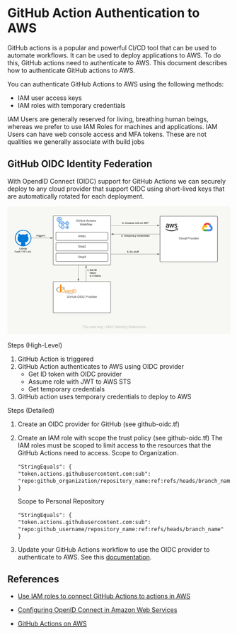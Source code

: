 # GitHub Action Authentication to AWS

GitHub actions is a popular and powerful CI/CD tool that can be used to automate workflows. It can be used to deploy applications to AWS. To do this, GitHub actions need to authenticate to AWS. This document describes how to authenticate GitHub actions to AWS.

You can authenticate GitHub Actions to AWS using the following methods:
- IAM user access keys
- IAM roles with temporary credentials

IAM Users are generally reserved for living, breathing human beings, whereas we prefer to use IAM Roles for machines and applications. IAM Users can have web console access and MFA tokens. These are not qualities we generally associate with build jobs

## GitHub OIDC Identity Federation

With OpendID Connect (OIDC) support for GitHub Actions we can securely deploy to any cloud provider that support OIDC using short-lived keys that are automatically rotated for each deployment. 

![alt text](images/oidc-federation.png)

Steps (High-Level)
1) GitHub Action is triggered
2) GitHub Action authenticates to AWS using OIDC provider
    - Get ID token with OIDC provider
    - Assume role with JWT to AWS STS
    - Get temporary credentials
4) GitHub action uses temporary credentials to deploy to AWS


Steps (Detailed)
1) Create an OIDC provider for GitHub (see github-oidc.tf)
2) Create an IAM role with scope the trust policy (see github-oidc.tf)
    The IAM roles must be scoped to limit access to the resources that the GitHub Actions need to access. Scope to Organization.  
    ```
    "StringEquals": {
    "token.actions.githubusercontent.com:sub": "repo:github_organization/repository_name:ref:refs/heads/branch_name"
    }
    ```

    Scope to Personal Repository
    ```
    "StringEquals": {
    "token.actions.githubusercontent.com:sub": "repo:github_username/repository_name:ref:refs/heads/branch_name"
    }
    ```
3. Update your GitHub Actions workflow to use the OIDC provider to authenticate to AWS. See this [documentation](https://github.com/aws-actions/configure-aws-credentials).


## References

- [Use IAM roles to connect GitHub Actions to actions in AWS](https://aws.amazon.com/blogs/security/use-iam-roles-to-connect-github-actions-to-actions-in-aws/)

- [Configuring OpenID Connect in Amazon Web Services](https://docs.github.com/en/actions/deployment/security-hardening-your-deployments/configuring-openid-connect-in-amazon-web-services)

- [GitHub Actions on AWS](https://scalesec.com/blog/oidc-for-github-actions-on-aws/)
